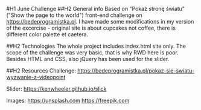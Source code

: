 #H1 June Challenge
##H2 General info
Based on "Pokaż stronę światu" ("Show the page to the world") front-end challenge on https://bedeprogramistka.pl. I have made some modifications in my version of the excercise - original site is about cupcakes not coffee, there is different color palette et caetera.

##H2 Technologies
The whole project includes index.html site only. The scope of the challenge was very basic, that is why RWD here is poor. Besides HTML and CSS, also jQuery has been used for the slider.

##H2 Resources
Challenge:
https://bedeprogramistka.pl/pokaz-sie-swiatu-wyzwanie-z-videopoint

Slider:
https://kenwheeler.github.io/slick

Images:
https://unsplash.com
https://freepik.com

